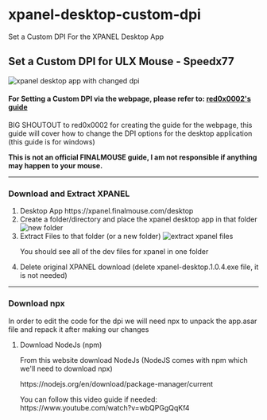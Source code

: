 # xpanel-desktop-custom-dpi
Set a Custom DPI For the XPANEL Desktop App


<h2>Set a Custom DPI for ULX Mouse - Speedx77</h2>
<img src="https://github.com/user-attachments/assets/92985d6b-4624-4ca3-b81c-1da6b8e3d9f7" alt="xpanel desktop app with changed dpi">
<h4>For Setting a Custom DPI via the webpage, please refer to: <a href="https://github.com/red0x0002/xpanel-custom-dpi">red0x0002's guide</a></h4>
<p>BIG SHOUTOUT to red0x0002 for creating the guide for the webpage, this guide will cover how to change the DPI options for the desktop application (this guide is for windows)</p>
<p><strong>This is not an official FINALMOUSE guide, I am not responsible if anything may happen to your mouse.</strong></p>

<hr>
<h3>Download and Extract XPANEL</h3>

<ol>
  <li>Desktop App https://xpanel.finalmouse.com/desktop</li>
  <li>Create a folder/directory and place the xpanel desktop app in that folder
    <img src="https://github.com/user-attachments/assets/8ad2d665-0a19-423f-b96a-f234943c2c61" alt="new folder">
  </li>
  <li>Extract Files to that folder (or a new folder)
    <img src="https://github.com/user-attachments/assets/61a6bc37-4d56-4ba5-949e-091395913be6" alt="extract xpanel files">
    <p>You should see all of the dev files for xpanel in one folder</p>
  </li>
  <li>Delete original XPANEL download (delete xpanel-desktop.1.0.4.exe file, it is not needed)</li>
</ol>

<hr>

<h3>Download npx</h3>

<p>In order to edit the code for the dpi we will need npx to unpack the app.asar file and repack it after making our changes</p>

<ol>
  <li>Download NodeJs (npm)
    <p>From this website download NodeJs (NodeJS comes with npm which we'll need to download npx) </p>
    <p>https://nodejs.org/en/download/package-manager/current</p>
    <p>You can follow this video guide if needed: https://www.youtube.com/watch?v=wbQPGgQqKf4</p>
  </li>
</ol>








